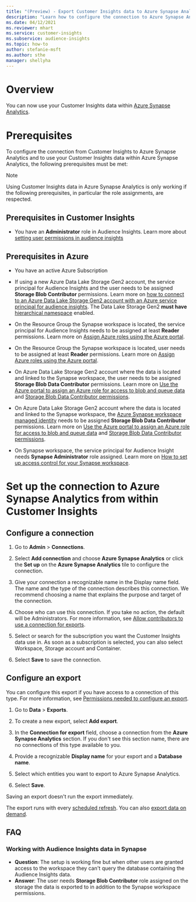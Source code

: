 ```yaml
---
title: "(Preview) - Export Customer Insights data to Azure Synapse Analytics"
description: "Learn how to configure the connection to Azure Synapse Analytics."
ms.date: 04/12/2021
ms.reviewer: mhart
ms.service: customer-insights
ms.subservice: audience-insights
ms.topic: how-to
author: stefanie-msft
ms.author: sthe
manager: shellyha
---
```


# Overview

You can now use your Customer Insights data within [Azure Synapse Analytics](https://docs.microsoft.com/en-us/azure/synapse-analytics/overview-what-is).

# Prerequisites

To configure the connection from Customer Insights to Azure Synapse Analytics and to use your Customer Insights data within Azure Synapse Analytics, the following prerequisites must be met:

  > [!NOTE]
  > Using Customer Insights data in Azure Synapse Analytics is only working if the following prerequisites, in particular the role assignments, are respected.  

## Prerequisites in Customer Insights

* You have an **Administrator** role in Audience Insights. Learn more about [setting user permissions in audience insights](https://docs.microsoft.com/en-us/dynamics365/customer-insights/audience-insights/permissions#assign-roles-and-permissions)

## Prerequisites in Azure

* You have an active Azure Subscription

* If using a new Azure Data Lake Storage Gen2 account, the service principal for Audience Insights and the user needs to be assigned **Storage Blob Contributor** permissions. Learn more on [how to connect to an Azure Data Lake Storage Gen2 account with an Azure service principal for audience insights](https://docs.microsoft.com/en-us/dynamics365/customer-insights/audience-insights/connect-service-principal). The Data Lake Storage Gen2 **must have** [hierarchical namespace](https://docs.microsoft.com/azure/storage/blobs/data-lake-storage-namespace) enabled.

* On the Resource Group the Synapse workspace is located, the service principal for Audience Insights needs to be assigned at least **Reader** permissions. Learn more on [Assign Azure roles using the Azure portal](https://docs.microsoft.com/en-us/azure/role-based-access-control/role-assignments-portal).

* On the Resource Group the Synapse workspace is located, user needs to be assigned at least **Reader** permissions. Learn more on [Assign Azure roles using the Azure portal](https://docs.microsoft.com/en-us/azure/role-based-access-control/role-assignments-portal).

* On Azure Data Lake Storage Gen2 account where the data is located and linked to the Synapse workspace, the user needs to be assigned **Storage Blob Data Contributor** permissions. Learn more on [Use the Azure portal to assign an Azure role for access to blob and queue data](https://docs.microsoft.com/azure/storage/common/storage-auth-aad-rbac-portal) and [Storage Blob Data Contributor permissions](https://docs.microsoft.com/azure/role-based-access-control/built-in-roles#storage-blob-data-contributor).

* On Azure Data Lake Storage Gen2 account where the data is located and linked to the Synapse workspace, the [Azure Synapse workspace managed identity](https://docs.microsoft.com/azure/synapse-analytics/security/synapse-workspace-managed-identity) needs to be assigned **Storage Blob Data Contributor** permissions. Learn more on [Use the Azure portal to assign an Azure role for access to blob and queue data](https://docs.microsoft.com/azure/storage/common/storage-auth-aad-rbac-portal) and [Storage Blob Data Contributor permissions](https://docs.microsoft.com/azure/role-based-access-control/built-in-roles#storage-blob-data-contributor).

* On Synapse workspace, the service principal for Audience Insight needs **Synapse Administrator** role assigned. Learn more on [How to set up access control for your Synapse workspace](https://docs.microsoft.com/en-us/azure/synapse-analytics/security/how-to-set-up-access-control).

# Set up the connection to Azure Synapse Analytics from within Customer Insights

## Configure a connection
1. Go to **Admin** > **Connections**.

1. Select **Add connection** and choose **Azure Synapse Analytics** or click the **Set up** on the **Azure Synapse Analytics** tile to configure the connection.

1. Give your connection a recognizable name in the Display name field. The name and the type of the connection describes this connection. We recommend choosing a name that explains the purpose and target of the connection.

1. Choose who can use this connection. If you take no action, the default will be Administrators. For more information, see [Allow contributors to use a connection for exports](connections.md#allow-contributors-to-use-a-connection-for-exports).

1. Select or search for the subscription you want the Customer Insights data use in. As soon as a subscription is selected, you can also select Workspace, Storage account and Container.

1. Select **Save** to save the connection.

## Configure an export

You can configure this export if you have access to a connection of this type. For more information, see [Permissions needed to configure an export](export-destinations.md#set-up-a-new-export).

1. Go to **Data** > **Exports**.

1. To create a new export, select **Add export**.

1. In the **Connection for export** field, choose a connection from the **Azure Synapse Analytics** section. If you don't see this section name, there are no connections of this type available to you.

1. Provide a recognizable **Display name** for your export and a **Database name**.

1. Select which entities you want to export to Azure Synapse Analytics.

1. Select **Save**.

Saving an export doesn't run the export immediately.

The export runs with every [scheduled refresh](system.md#schedule-tab).
You can also [export data on demand](export-destinations.md#run-exports-on-demand).

## FAQ

### Working with Audience Insights data in Synapse

* **Question**: The setup is working fine but when other users are granted access to the workspace they can't query the database containing the Audience Insights data.
* **Answer**: The user needs **Storage Blob Contributor** role assigned on the storage the data is exported to in addition to the Synapse workspace permissions.
